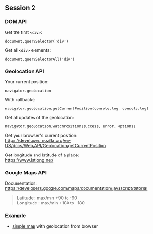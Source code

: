 ## Session 2

### DOM API

Get the first `<div>`:
```
document.querySelector('div')
```
Get all `<div>` elements:
```
document.querySelectorAll('div')
```

### Geolocation API

Your current position: 
```
navigator.geolocation
```  
With callbacks:
```
navigator.geolocation.getCurrentPosition(console.log, console.log)
```
Get all updates of the geolocation:  
```
navigator.geolocation.watchPosition(success, error, options)
```

Get your browser's current position:  
https://developer.mozilla.org/en-US/docs/Web/API/Geolocation/getCurrentPosition 

Get longitude and latitude of a place:   
https://www.latlong.net/


### Google Maps API

Documentation:  
https://developers.google.com/maps/documentation/javascript/tutorial 

> Latitude : max/min +90 to -90  
> Longitude : max/min +180 to -180

### Example

* [simple map](examples/simple-geolocation-map.js) with geolocation from browser 
